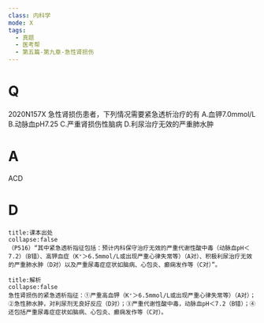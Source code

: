 ```yaml
---
class: 内科学
mode: X
tags:
  - 真题
  - 医考帮
  - 第五篇-第九章-急性肾损伤
---
```


# Q
2020N157X 急性肾损伤患者，下列情况需要紧急透析治疗的有
A.血钾7.0mmol/L
B.动脉血pH7.25
C.严重肾损伤性脑病
D.利尿治疗无效的严重肺水肿

# A
ACD
# D
```ad-note
title:课本出处
collapse:false
（P516）“其中紧急透析指征包括：预计内科保守治疗无效的严重代谢性酸中毒（动脉血pH＜7.2）（B错）、高钾血症（K⁺＞6.5mmol/L或出现严重心律失常等）（A对）、积极利尿治疗无效的严重肺水肿（D对）以及严重尿毒症症状如脑病、心包炎、癫痫发作等（C对）”。
```

```ad-summary
title:解析
collapse:false
急性肾损伤的紧急透析指征：①严重高血钾（K⁺＞6.5mmol/L或出现严重心律失常等）（A对）；②急性肺水肿，对利尿剂无良好反应（D对）；③严重代谢性酸中毒，动脉血pH＜7.2（B错）；④还包括严重尿毒症症状如脑病、心包炎、癫痫发作等（C对）。
```

